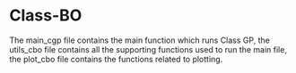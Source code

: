 # Class-BO

The main_cgp file contains the main function which runs Class GP, the utils_cbo file contains all the supporting functions used to run the main file, the plot_cbo file contains the functions related to plotting.
